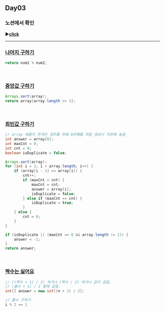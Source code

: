## Day03
### 노션에서 확인
▶️[**click**](https://gipark181.notion.site/Day03-2024-08-18-e24196926af1445598b2985b078bda84?pvs=4)
<br/>
<hr/>

### [**나머지 구하기**](https://school.programmers.co.kr/learn/courses/30/lessons/120810)

```java
return num1 % num2;
```
<br/>

### [**중앙값 구하기**](https://school.programmers.co.kr/learn/courses/30/lessons/120811)

```java
Arrays.sort(array);
return array[array.length >> 1];
```
<br/>

### [**최빈값 구하기**](https://school.programmers.co.kr/learn/courses/30/lessons/120812)

```java
// array 배열이 한개인 경우를 위해 0번째를 처음 생성시 저장해 놓음
int answer = array[0];
int maxCnt = 0;
int cnt = 0;
boolean isDuplicate = false;

Arrays.sort(array);
for (int i = 1; i < array.length; i++) {
    if (array[i - 1] == array[i]) {
        cnt++;
        if (maxCnt < cnt) {
            maxCnt = cnt;
            answer = array[i];
            isDuplicate = false;
        } else if (maxCnt == cnt) {
            isDuplicate = true;
        }
    } else {
        cnt = 0;
    }
}

if (isDuplicate || (maxCnt == 0 && array.length != 1)) {
    answer = -1;
}
return answer;
```
<br/>

### [**짝수는 싫어요**](https://school.programmers.co.kr/learn/courses/30/lessons/120813)

```java
// ((짝수 + 1) / 2) 하거나 (짝수 / 2) 하거나 값이 같음.
// (홀수 + 1) / 2 할때 같음.
int[] answer = new int[(n + 1) / 2];

// 홀수 구하기
i % 2 == 1
```